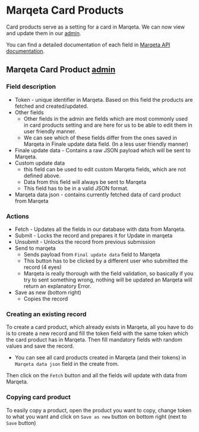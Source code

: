 # Marqeta Card Products

Card products serve as a setting for a card in Marqeta. We can now view and update them in our [admin](https://twisto.cz/site-admin/card/marqetaproduct/).

You can find a detailed documentation of each field in [Marqeta API documentation](https://www.marqeta.com/docs/core-api/card-products).

## Marqeta Card Product [admin](https://twisto.cz/site-admin/card/marqetaproduct/)

### Field description

- Token - unique identifier in Marqeta. Based on this field the products are fetched and created/updated.
- Other fields
  - Other fields in the admin are fields which are most commonly used in card products setting and are here for us to be able to edit them in user friendly manner.
  - We can see which of these fields differ from the ones saved in Marqeta in Finale update data field. (In a less user friendly manner)
- Finale update data - Contains a raw JSON payload which will be sent to Marqeta.
- Custom update data
  - this field can be used to edit custom Marqeta fields, which are not defined above.
  - Data from this field will always be sent to Marqeta
  - This field has to be in a valid JSON format.
- Marqeta data json - contains currently fetched data of card product from Marqeta

### Actions

- Fetch - Updates all the fields in our database with data from Marqeta.
- Submit - Locks the record and prepares it for Update in marqeta
- Unsubmit - Unlocks the record from previous submission
- Send to marqeta
  - Sends payload from `Final update data` field to Marqeta
  - This button has to be clicked by a different user who submitted the record (4 eyes)
  - Marqeta is really thorough with the field validation, so basically if you try to sent something wrong, nothing will be updated an Marqeta will return an explanatory Error.
- Save as new (bottom right)
  - Copies the record

### Creating an existing record

To create a card product, which already exists in Marqeta, all you have to do is to create a new record and fill the token field with the same token which the card product has in Marqeta. Then fill mandatory fields with random values and save the record.

- You can see all card products created in Marqeta (and their tokens) in `Marqeta data json` field in the create from.

Then click on the `Fetch` button and all the fields will update with data from Marqeta.

### Copying card product

To easily copy a product, open the product you want to copy, change token to what you want and click on `Save as new` button on bottom right (next to `Save` button)
